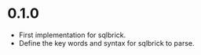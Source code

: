 # 0.1.0

* First implementation for sqlbrick.
* Define the key words and syntax for sqlbrick to parse.